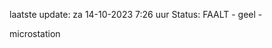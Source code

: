 laatste update: 
za 14-10-2023  7:26   uur 
Status: FAALT - geel - 
<div class="service Y">microstation</div>